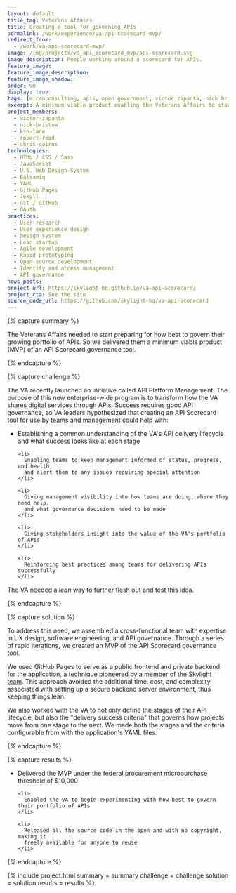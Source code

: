 ```yaml
---
layout: default
title_tag: Veterans Affairs
title: Creating a tool for governing APIs
permalink: /work/experience/va-api-scorecard-mvp/
redirect_from:
  - /work/va-api-scorecard-mvp/
image: /img/projects/va_api_scorecard_mvp/api-scorecard.svg
image_description: People working around a scorecard for APIs.
feature_image:
feature_image_description:
feature_image_shadow:
order: 90
display: true
tags: [microconsulting, apis, open government, victor zapanta, nick bristow, kin lane, robert read, chris cairns]
excerpt: A minimum viable product enabling the Veterans Affairs to start learning how best to govern their growing portfolio of APIs.
project_members:
  - victor-zapanta
  - nick-bristow
  - kin-lane
  - robert-read
  - chris-cairns
technologies:
  - HTML / CSS / Sass
  - JavaScript
  - U.S. Web Design System
  - Balsamiq
  - YAML
  - GitHub Pages
  - Jekyll
  - Git / GitHub
  - OAuth
practices:
  - User research
  - User experience design
  - Design system
  - Lean startup
  - Agile development
  - Rapid prototyping
  - Open-source development
  - Identity and access management
  - API governance
news_posts:
project_url: https://skylight-hq.github.io/va-api-scorecard/
project_cta: See the site
source_code_url: https://github.com/skylight-hq/va-api-scorecard
---
```


{% capture summary %}
  <p>
    The Veterans Affairs needed to start preparing for how best to govern
    their growing portfolio of APIs. So we delivered them a minimum viable
    product (MVP) of an API Scorecard governance tool.
  </p>
{% endcapture %}

{% capture challenge %}
  <p>
    The VA recently launched an initiative called API Platform Management.
    The purpose of this new enterprise-wide program is to transform how the
    VA shares digital services through APIs. Success requires good API governance,
    so VA leaders hypothesized that creating an API Scorecard tool for use by
    teams and management could help with:
  </p>

  <ul>
    <li>
      Establishing a common understanding of the VA's API delivery lifecycle and
      what success looks like at each stage
    </li>

    <li>
      Enabling teams to keep management informed of status, progress, and health,
      and alert them to any issues requiring special attention
    </li>

    <li>
      Giving management visibility into how teams are doing, where they need help,
      and what governance decisions need to be made
    </li>

    <li>
      Giving stakeholders insight into the value of the VA's portfolio of APIs
    </li>

    <li>
      Reinforcing best practices among teams for delivering APIs successfully
    </li>
  </ul>

  <p>
    The VA needed a <em>lean</em> way to further flesh out and test this idea.
  </p>
{% endcapture %}

{% capture solution %}
  <p>
    To address this need, we assembled a cross-functional team with expertise in
    UX design, software engineering, and API governance. Through a series of
    rapid iterations, we created an MVP of the API Scorecard governance tool.
  </p>

  <p>
    We used GitHub Pages to serve as a public frontend and private backend for
    the application, a <a href="http://kinlane.com/2014/11/16/public-frontend-and-private-backend-for-my-sites-on-github/">technique pioneered by a member of the Skylight team</a>.
    This approach avoided the additional time, cost, and complexity associated
    with setting up a secure backend server environment, thus keeping things lean.
  </p>

  <p>
    We also worked with the VA to not only define the stages of their
    API lifecycle, but also the "delivery success criteria" that governs
    how projects move from one stage to the next. We made both the stages
    and the criteria configurable from with the application's YAML files.
  </p>
{% endcapture %}

{% capture results %}
  <ul>
    <li>
      Delivered the MVP under the federal procurement micropurchase threshold of $10,000
    </li>

    <li>
      Enabled the VA to begin experimenting with how best to govern their portfolio of APIs
    </li>

    <li>
      Released all the source code in the open and with no copyright, making it
      freely available for anyone to reuse
    </li>
  </ul>
{% endcapture %}

{% include project.html
  summary = summary
  challenge = challenge
  solution = solution
  results = results
%}
